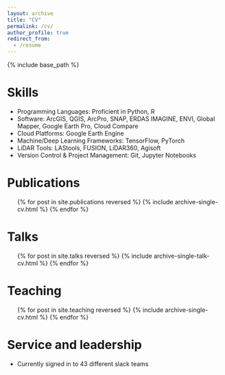 ```yaml
---
layout: archive
title: "CV"
permalink: /cv/
author_profile: true
redirect_from:
  - /resume
---
```


{% include base_path %}


Skills
======
* Programming Languages: Proficient in Python, R
* Software: ArcGIS, QGIS, ArcPro, SNAP, ERDAS IMAGINE, ENVI, Global Mapper, Google Earth Pro, Cloud Compare
* Cloud Platforms: Google Earth Engine
* Machine/Deep Learning Frameworks: TensorFlow, PyTorch
* LiDAR Tools: LAStools, FUSION, LiDAR360, Agisoft
* Version Control & Project Management: Git, Jupyter Notebooks

Publications
======
  <ul>{% for post in site.publications reversed %}
    {% include archive-single-cv.html %}
  {% endfor %}</ul>
  
Talks
======
  <ul>{% for post in site.talks reversed %}
    {% include archive-single-talk-cv.html  %}
  {% endfor %}</ul>
  
Teaching
======
  <ul>{% for post in site.teaching reversed %}
    {% include archive-single-cv.html %}
  {% endfor %}</ul>
  
Service and leadership
======
* Currently signed in to 43 different slack teams
